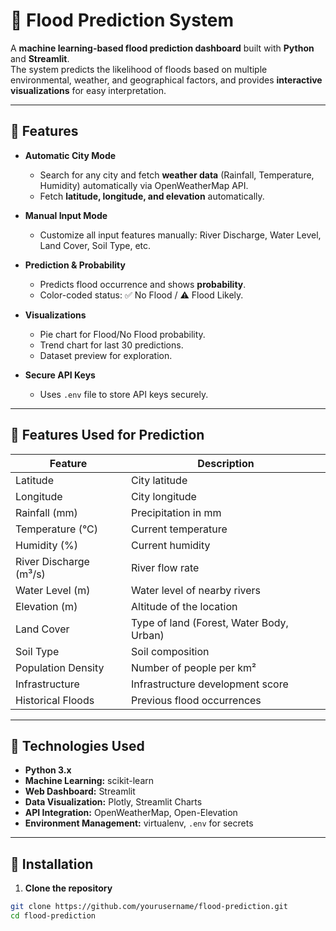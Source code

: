 # 🌊 Flood Prediction System

A **machine learning-based flood prediction dashboard** built with **Python** and **Streamlit**.  
The system predicts the likelihood of floods based on multiple environmental, weather, and geographical factors, and provides **interactive visualizations** for easy interpretation.

---

## 🔹 Features

- **Automatic City Mode**  
  - Search for any city and fetch **weather data** (Rainfall, Temperature, Humidity) automatically via OpenWeatherMap API.  
  - Fetch **latitude, longitude, and elevation** automatically.  

- **Manual Input Mode**  
  - Customize all input features manually: River Discharge, Water Level, Land Cover, Soil Type, etc.  

- **Prediction & Probability**  
  - Predicts flood occurrence and shows **probability**.  
  - Color-coded status: ✅ No Flood / ⚠️ Flood Likely.  

- **Visualizations**  
  - Pie chart for Flood/No Flood probability.  
  - Trend chart for last 30 predictions.  
  - Dataset preview for exploration.  

- **Secure API Keys**  
  - Uses `.env` file to store API keys securely.  

---

## 🔹 Features Used for Prediction

| Feature | Description |
|---------|-------------|
| Latitude | City latitude |
| Longitude | City longitude |
| Rainfall (mm) | Precipitation in mm |
| Temperature (°C) | Current temperature |
| Humidity (%) | Current humidity |
| River Discharge (m³/s) | River flow rate |
| Water Level (m) | Water level of nearby rivers |
| Elevation (m) | Altitude of the location |
| Land Cover | Type of land (Forest, Water Body, Urban) |
| Soil Type | Soil composition |
| Population Density | Number of people per km² |
| Infrastructure | Infrastructure development score |
| Historical Floods | Previous flood occurrences |

---

## 🔹 Technologies Used

- **Python 3.x**  
- **Machine Learning:** scikit-learn  
- **Web Dashboard:** Streamlit  
- **Data Visualization:** Plotly, Streamlit Charts  
- **API Integration:** OpenWeatherMap, Open-Elevation  
- **Environment Management:** virtualenv, `.env` for secrets  

---

## 🔹 Installation

1. **Clone the repository**

```bash
git clone https://github.com/yourusername/flood-prediction.git
cd flood-prediction
